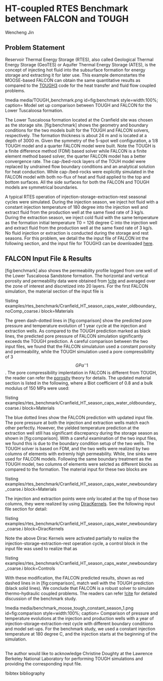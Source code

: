 # HT-coupled RTES Benchmark between FALCON and TOUGH

Wencheng Jin
## Problem Statement
Reservoir Thermal Energy Storage (RTES), also called Geological Thermal Energy Storage (GeoTES) or Aquifer Thermal Energy Storage (ATES), is the concept of injecting hot fluid into the subsurface formation for energy storage and extracting it for later use. This example demonstartes the MOOSE-based FALCON can obtain the same quantitative results as compared to the [TOUGH3](https://tough.lbl.gov/software/new-release-tough3/) code for the heat transfer and fluid flow coupled problems. 

!media media/TOUGH_benchmark.png
  id=fig:benchmark
  style=width:100%;
  caption= Model set up comparison between TOUGH and FALCON for the Lower Tuscaloosa formation.

The Lower Tuscaloosa formation located at the Cranfield site was chosen as the storage site. [fig:benchmark] shows the geometry and boundary conditions for the two models built for the TOUGH and FALCON solvers, respectively. The formation thickness is about 24 m and is located at a depth of 3000 m.  Given the symmetry of the 5-spot well configuration, a 1/8 TOUGH model and a quarter FALCON model were built. Note the TOUGH is a finite difference method (FDM) based solver while FALCON is a finite element method based solver, the quarter FALCON model has a better convergence rate. The cap-/bed-rock layers of the TOUH model were replaced by undrained flow boundary conditions and an analytical solution for heat conduction. While cap-/bed-rocks were explicitly simulated in the FALCON model with both no-flux of heat and fluid applied to the top and bottom surfaces. All the side surfaces for both the FALCON and TOUGH models are symmetrical boundaries. 

A typical RTES operation of injection-storage-extraction-rest seasonal cycles were simulated. During the injection season, we inject hot fluid with a constant injection temperature of 180 degree  into the injection well and extract fluid from the production well at the same fixed rate of 3 kg/s. During the extraction season, we inject cold fluid with the same temperature as the formation initial temperature T0 = 126 degree C into the injection well and extract fluid from the production well at the same fixed rate of 3 kg/s. No fluid injection or extraction is conducted during the storage and rest seasons. For this problem, we detail the the input file of FALCON int the following section, and the input file for TOUGH3 can be downloaded [here](examples/rtes_benchmark/tough.inp). 

## FALCON Input File & Results 
[fig:benchmark] also shows the permeability profile logged from one well of the Lower Tuscaloosa Sandstone formation. The horizontal and vertical porosity and permeability data were obtained from [!cite](doughty2013modeling) and averaged over the zone of interest and discretized into 20 layers. For the first FALCON simulation, the material section of the input file is

!listing examples/rtes_benchmark/Cranfield_HT_season_caps_water_oldboundary_noComp_coarse.i block=Materials

The green dash-dotted lines in [fig:comparison] show the predicted pore pressure and temperature evolution of 1 year cycle at the injection and extraction wells. As compared to the TOUGH prediction marked as black lines, the predicted pore pressure of FALCON simulation significantly exceeds the TOUGH prediction. A careful comparison between the two input files, we found that the FALCON simulatuion used a constant porosity and permeability, while the TOUGH simulation used a pore compressibility of 3 $$GPa^-1$$. The pore compressibility implentation in FALCON is different from TOUGH, the reader can refer the [porosity](https://mooseframework.inl.gov/modules/porous_flow/porosity.html) theory for details. The updated material section is listed in the following, where a Biot coefficient of 0.8 and a bulk modulus of 150 MPa were used:

!listing examples/rtes_benchmark/Cranfield_HT_season_caps_water_oldboundary_coarse.i block=Materials

The blue dotted lines show the FALCON prediction with updated input file. The pore pressure at both the injection and extraction wells match each other perfectly. However, the yielded temperature prediction at the extraction well still has significant discrepancy during the storage season as shown in [fig:comparison]. With a careful examination of the two input files, we found this is due to the boundary condition setup of the two wells. The TOUGH solver is based on FDM, and the two wells were realized by two columns of elements with extremly high permeability. While, line sinks were used for FALCON models. Following the same boundary treatment as the TOUGH model, two columns of elements were selcted as different blocks as compared to the formation. The material input for these two blocks are 

!listing examples/rtes_benchmark/Cranfield_HT_season_caps_water_newboundary_coarse.i block=Materials

The injection and extraction points were only located at the top of those two columns, they were realized by using [DiracKernels](https://mooseframework.inl.gov/modules/porous_flow/sinks.html). See the following input file section for detail:

!listing examples/rtes_benchmark/Cranfield_HT_season_caps_water_newboundary_coarse.i block=DiracKernels

Note the above Dirac Kernels were activated partially to realize the injection-storage-extraction-rest operation cycle, a control block in the input file was used to realize that as

!listing examples/rtes_benchmark/Cranfield_HT_season_caps_water_newboundary_coarse.i block=Controls

With these modification, the FALCON predicted results, shown as red dashed lines in in [fig:comparison], match well with the TOUGH prediction (black solid lines). We conclude that FALCON is a robust solver to simulate thermo-hydraulic coupled problems. The readers can refer [!cite](jin2022influence) for detialed discussion of the benchmark study.

!media media/benchmark_moose_tough_constant_season_1.png
  id=fig:comparison
  style=width:100%;
  caption= Comparison of pressure and temperature evolutions at the injection and production wells with a year of injection-storage-extraction-rest cycle with different boundary conditions and model set-ups. For the benchmark study, we used a constant injection temperature at 180 degree C, and the injection starts at the beginning of the simulation.

##
The author would like to acknowledge Christine Doughty at the Lawrence Berkeley National Laboratory for performing TOUGH simulations and providing the corresponding input file.

!bibtex bibliography



